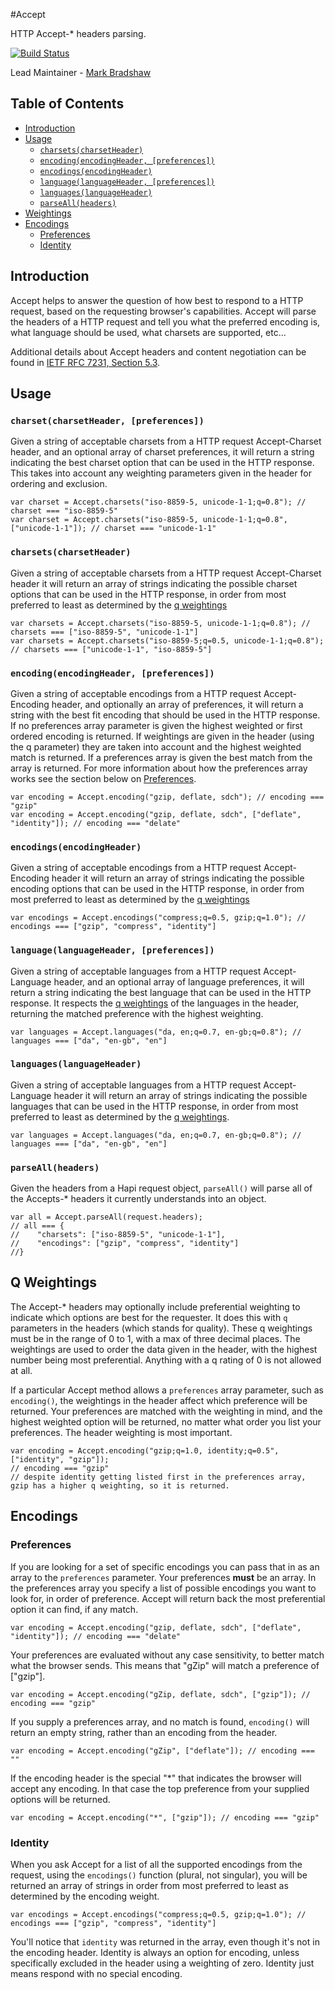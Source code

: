 #Accept

HTTP Accept-* headers parsing.

[![Build Status](https://secure.travis-ci.org/hapijs/accept.png)](http://travis-ci.org/hapijs/accept)

Lead Maintainer - [Mark Bradshaw](https://github.com/mark-bradshaw)

## Table of Contents

- [Introduction](#introduction)
- [Usage](#usage)
    - [`charsets(charsetHeader)`](#charsetscharsetheader)
    - [`encoding(encodingHeader, [preferences])`](#encodingencodingheader-preferences)
    - [`encodings(encodingHeader)`](#encodingsencodingheader)
    - [`language(languageHeader, [preferences])`](#languagelanguageheader-preferences)
    - [`languages(languageHeader)`](#languageslanguageheader)
    - [`parseAll(headers)`](#parseallheaders)
- [Weightings](#weightings)
- [Encodings](#encodings)
    - [Preferences](#preferences)
    - [Identity](#identity)

## Introduction

Accept helps to answer the question of how best to respond to a HTTP request, based on the requesting browser's capabilities.  Accept will parse the headers of a HTTP request and tell you what the preferred encoding is, what language should be used, what charsets are supported, etc...

Additional details about Accept headers and content negotiation can be found in [IETF RFC 7231, Section 5.3](https://tools.ietf.org/html/rfc7231#section-5.3).

## Usage

### `charset(charsetHeader, [preferences])`

Given a string of acceptable charsets from a HTTP request Accept-Charset header, and an optional array of charset preferences, it will return a string indicating the best charset option that can be used in the HTTP response.  This takes into account any weighting parameters given in the header for ordering and exclusion.

```
var charset = Accept.charsets("iso-8859-5, unicode-1-1;q=0.8"); // charset === "iso-8859-5"
var charset = Accept.charsets("iso-8859-5, unicode-1-1;q=0.8", ["unicode-1-1"]); // charset === "unicode-1-1"
```

### `charsets(charsetHeader)`

Given a string of acceptable charsets from a HTTP request Accept-Charset header it will return an array of strings indicating the possible charset options that can be used in the HTTP response, in order from most preferred to least as determined by the [q weightings](#weightings)

```
var charsets = Accept.charsets("iso-8859-5, unicode-1-1;q=0.8"); // charsets === ["iso-8859-5", "unicode-1-1"]
var charsets = Accept.charsets("iso-8859-5;q=0.5, unicode-1-1;q=0.8"); // charsets === ["unicode-1-1", "iso-8859-5"]
```

### `encoding(encodingHeader, [preferences])`

Given a string of acceptable encodings from a HTTP request Accept-Encoding header, and optionally an array of preferences, it will return a string with the best fit encoding that should be used in the HTTP response.  If no preferences array parameter is given the highest weighted or first ordered encoding is returned.  If weightings are given in the header (using the q parameter) they are taken into account and the highest weighted match is returned.  If a preferences array is given the best match from the array is returned.  For more information about how the preferences array works see the section below on [Preferences](#preferences).

```
var encoding = Accept.encoding("gzip, deflate, sdch"); // encoding === "gzip"
var encoding = Accept.encoding("gzip, deflate, sdch", ["deflate", "identity"]); // encoding === "delate"
```

### `encodings(encodingHeader)`

Given a string of acceptable encodings from a HTTP request Accept-Encoding header it will return an array of strings indicating the possible encoding options that can be used in the HTTP response, in order from most preferred to least as determined by the [q weightings](#weightings)

```
var encodings = Accept.encodings("compress;q=0.5, gzip;q=1.0"); // encodings === ["gzip", "compress", "identity"]
```

### `language(languageHeader, [preferences])`

Given a string of acceptable languages from a HTTP request Accept-Language header, and an optional array of language preferences, it will return a string indicating the best language that can be used in the HTTP response.  It respects the [q weightings](#weightings) of the languages in the header, returning the matched preference with the highest weighting.

```
var languages = Accept.languages("da, en;q=0.7, en-gb;q=0.8"); // languages === ["da", "en-gb", "en"]
```

### `languages(languageHeader)`

Given a string of acceptable languages from a HTTP request Accept-Language header it will return an array of strings indicating the possible languages that can be used in the HTTP response, in order from most preferred to least as determined by the [q weightings](#weightings).

```
var languages = Accept.languages("da, en;q=0.7, en-gb;q=0.8"); // languages === ["da", "en-gb", "en"]
```

### `parseAll(headers)`

Given the headers from a Hapi request object, `parseAll()` will parse all of the Accepts-* headers it currently understands into an object.

```
var all = Accept.parseAll(request.headers);
// all === {
//    "charsets": ["iso-8859-5", "unicode-1-1"],
//    "encodings": ["gzip", "compress", "identity"]
//}
```


## Q Weightings

The Accept-* headers may optionally include preferential weighting to indicate which options are best for the requester.  It does this with `q` parameters in the headers (which stands for quality).  These q weightings must be in the range of 0 to 1, with a max of three decimal places.  The weightings are used to order the data given in the header, with the highest number being most preferential.  Anything with a q rating of 0 is not allowed at all.

If a particular Accept method allows a `preferences` array parameter, such as `encoding()`, the weightings in the header affect which preference will be returned.  Your preferences are matched with the weighting in mind, and the highest weighted option will be returned, no matter what order you list your preferences.  The header weighting is most important.

```
var encoding = Accept.encoding("gzip;q=1.0, identity;q=0.5", ["identity", "gzip"]);
// encoding === "gzip"
// despite identity getting listed first in the preferences array, gzip has a higher q weighting, so it is returned.
```


## Encodings

### Preferences

If you are looking for a set of specific encodings you can pass that in as an array to the `preferences` parameter.  Your preferences **must** be an array.  In the preferences array you specify a list of possible encodings you want to look for, in order of preference.  Accept will return back the most preferential option it can find, if any match.

```
var encoding = Accept.encoding("gzip, deflate, sdch", ["deflate", "identity"]); // encoding === "delate"
```

Your preferences are evaluated without any case sensitivity, to better match what the browser sends.  This means that "gZip" will match a preference of ["gzip"].

```
var encoding = Accept.encoding("gZip, deflate, sdch", ["gzip"]); // encoding === "gzip"
```

If you supply a preferences array, and no match is found, `encoding()` will return an empty string, rather than an encoding from the header.

```
var encoding = Accept.encoding("gZip", ["deflate"]); // encoding === ""
```

If the encoding header is the special "*" that indicates the browser will accept any encoding.  In that case the top preference from your supplied options will be returned.

```
var encoding = Accept.encoding("*", ["gzip"]); // encoding === "gzip"
```


### Identity

When you ask Accept for a list of all the supported encodings from the request, using the `encodings()` function (plural, not singular), you will be returned an array of strings in order from most preferred to least as determined by the encoding weight.

```
var encodings = Accept.encodings("compress;q=0.5, gzip;q=1.0"); // encodings === ["gzip", "compress", "identity"]
```

You'll notice that `identity` was returned in the array, even though it's not in the encoding header.  Identity is always an option for encoding, unless specifically excluded in the header using a weighting of zero.  Identity just means respond with no special encoding.
